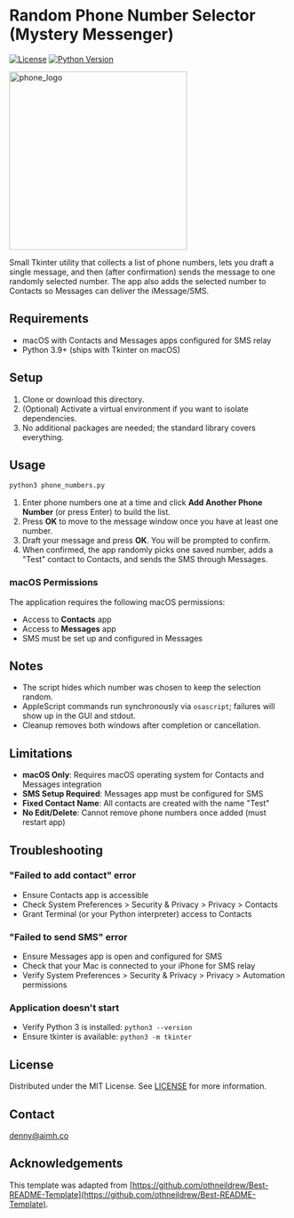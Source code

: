 # Random Phone Number Selector (Mystery Messenger)

[![License](https://img.shields.io/badge/license-MIT-blue)]([https://opensource.org/licenses/Apache-2.0](https://opensource.org/license/mit))
[![Python Version](https://img.shields.io/badge/python-3.9%2B-blue)]()

<img width="320" height="320" alt="phone_logo" src="https://github.com/user-attachments/assets/0c21de21-8a8d-4cdc-9843-2101d5dd62d0" />


Small Tkinter utility that collects a list of phone numbers, lets you draft a single message, and then (after confirmation) sends the message to one randomly selected number. The app also adds the selected number to Contacts so Messages can deliver the iMessage/SMS.

## Requirements

- macOS with Contacts and Messages apps configured for SMS relay
- Python 3.9+ (ships with Tkinter on macOS)

## Setup

1. Clone or download this directory.
2. (Optional) Activate a virtual environment if you want to isolate dependencies.
3. No additional packages are needed; the standard library covers everything.

## Usage

```bash
python3 phone_numbers.py
```

1. Enter phone numbers one at a time and click **Add Another Phone Number** (or press Enter) to build the list.
2. Press **OK** to move to the message window once you have at least one number.
3. Draft your message and press **OK**. You will be prompted to confirm.
4. When confirmed, the app randomly picks one saved number, adds a "Test" contact to Contacts, and sends the SMS through Messages.

### macOS Permissions

The application requires the following macOS permissions:
- Access to **Contacts** app
- Access to **Messages** app
- SMS must be set up and configured in Messages

## Notes

- The script hides which number was chosen to keep the selection random.
- AppleScript commands run synchronously via `osascript`; failures will show up in the GUI and stdout.
- Cleanup removes both windows after completion or cancellation.

## Limitations

- **macOS Only**: Requires macOS operating system for Contacts and Messages integration
- **SMS Setup Required**: Messages app must be configured for SMS
- **Fixed Contact Name**: All contacts are created with the name "Test"
- **No Edit/Delete**: Cannot remove phone numbers once added (must restart app)

## Troubleshooting

### "Failed to add contact" error
- Ensure Contacts app is accessible
- Check System Preferences > Security & Privacy > Privacy > Contacts
- Grant Terminal (or your Python interpreter) access to Contacts

### "Failed to send SMS" error
- Ensure Messages app is open and configured for SMS
- Check that your Mac is connected to your iPhone for SMS relay
- Verify System Preferences > Security & Privacy > Privacy > Automation permissions

### Application doesn't start
- Verify Python 3 is installed: `python3 --version`
- Ensure tkinter is available: `python3 -m tkinter`

## License

Distributed under the MIT License. See [LICENSE](LICENSE) for more information.

## Contact

denny@aimh.co

## Acknowledgements

This template was adapted from
[https://github.com/othneildrew/Best-README-Template](https://github.com/othneildrew/Best-README-Template).
